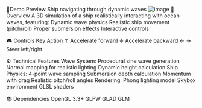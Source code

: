 🌊Demo Preview Ship navigating through dynamic waves
![image](https://github.com/user-attachments/assets/960dcfc8-1db8-41e5-82aa-fd07106954b1)
🚀 Overview
A 3D simulation of a ship realistically interacting with ocean waves, featuring:
Dynamic wave physics
Realistic ship movement (pitch/roll)
Proper submersion effects
Interactive controls

🎮 Controls
Key	Action
↑	Accelerate forward
↓	Accelerate backward
← →	Steer left/right


⚙️ Technical Features
Wave System:
Procedural sine wave generation
Normal mapping for realistic lighting
Dynamic height calculation
Ship Physics:
4-point wave sampling
Submersion depth calculation
Momentum with drag
Realistic pitch/roll angles
Rendering:
Phong lighting model
Skybox environment
GLSL shaders


📚 Dependencies
OpenGL 3.3+
GLFW
GLAD
GLM
